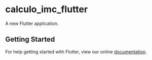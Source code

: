 # calculo_imc_flutter

A new Flutter application.

## Getting Started

For help getting started with Flutter, view our online
[documentation](https://flutter.io/).
